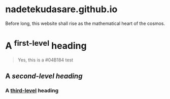 # nadetekudasare.github.io
Before long, this website shall rise as the mathematical heart of the cosmos.



# A <sup>first-level</sup> heading
> Yes, this is a #04B184 test

## **A** ***second-level*** _heading_
### A <ins>third-level</ins> heading


